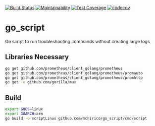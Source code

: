 [![Build Status](https://travis-ci.org/mchirico/go_script.svg?branch=master)](https://travis-ci.org/mchirico/go_script)
[![Maintainability](https://api.codeclimate.com/v1/badges/9451bd1a6c801dd5eedb/maintainability)](https://codeclimate.com/github/mchirico/go_script/maintainability)
[![Test Coverage](https://api.codeclimate.com/v1/badges/9451bd1a6c801dd5eedb/test_coverage)](https://codeclimate.com/github/mchirico/go_script/test_coverage)
[![codecov](https://codecov.io/gh/mchirico/go_script/branch/master/graph/badge.svg)](https://codecov.io/gh/mchirico/go_script)
# go_script
Go script to run troubleshooting commands without creating large logs


## Libraries Necessary

```bash
go get github.com/prometheus/client_golang/prometheus
go get github.com/prometheus/client_golang/prometheus/promauto
go get github.com/prometheus/client_golang/prometheus/promhttp
go get -u github.com/gorilla/mux

```

## Build

```bash
export GOOS=linux
export GOARCH=arm
go build -o scriptLinux github.com/mchirico/go_script/cmd/script

```